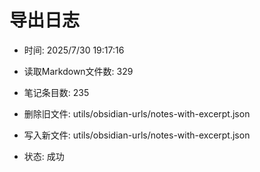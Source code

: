 # 导出日志
- 时间: 2025/7/30 19:17:16

- 读取Markdown文件数: 329
- 笔记条目数: 235
- 删除旧文件: utils/obsidian-urls/notes-with-excerpt.json
- 写入新文件: utils/obsidian-urls/notes-with-excerpt.json
- 状态: 成功
